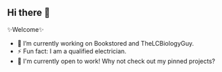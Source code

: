 ## Hi there 👋

✨Welcome✨

- 🔭 I’m currently working on Bookstored and TheLCBiologyGuy.
- ⚡️ Fun fact: I am a qualified electrician.
- 👾 I'm currently open to work! Why not check out my pinned projects?


